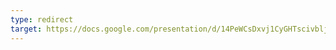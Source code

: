 ```yaml
---
type: redirect
target: https://docs.google.com/presentation/d/14PeWCsDxvj1CyGHTscivbljT8xSBV6md_XbS5ogvxDc/edit?usp=sharing
---
```

